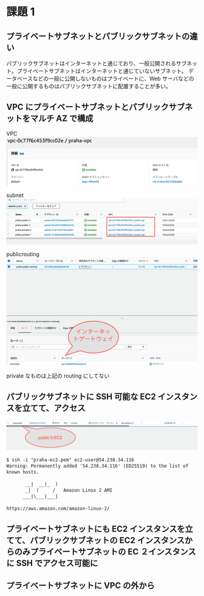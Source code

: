 # 課題 1

## プライベートサブネットとパブリックサブネットの違い

パブリックサブネットはインターネットと通じており、一般公開されるサブネット。プライベートサブネットはインターネットと通じていないサブネット。
データベースなどの一般に公開しないものはプライベートに、Web サーバなどの一般に公開するものはパブリックサブネットに配置することが多い。

## VPC にプライベートサブネットとパブリックサブネットをマルチ AZ で構成

VPC
![vpc](./screanshot/praha-vpc.png)

subnet
![subnet](./screanshot/subnet.png)

publicrouting
![publicrouting](./screanshot/public-routing.png)

private なものは上記の routing にしてない

## パブリックサブネットに SSH 可能な EC2 インスタンスを立てて、アクセス

![publicなEC2](./screanshot/public-ec2.png)

```
$ ssh -i "praha-ec2.pem" ec2-user@54.238.34.116
Warning: Permanently added '54.238.34.116' (ED25519) to the list of known hosts.

       __|  __|_  )
       _|  (     /   Amazon Linux 2 AMI
      ___|\___|___|

https://aws.amazon.com/amazon-linux-2/
```

## プライベートサブネットにも EC2 インスタンスを立てて、パブリックサブネットの EC2 インスタンスからのみプライベートサブネットの EC ２インスタンスに SSH でアクセス可能に

## プライベートサブネットに VPC の外から
